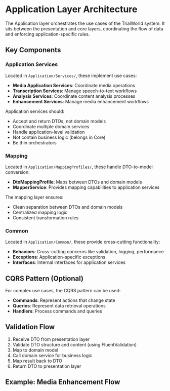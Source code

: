﻿# Application Layer Architecture

The Application layer orchestrates the use cases of the TrialWorld system. It sits between the presentation and core layers, coordinating the flow of data and enforcing application-specific rules.

## Key Components

### Application Services

Located in `Application/Services/`, these implement use cases:

- **Media Application Services**: Coordinate media operations
- **Transcription Services**: Manage speech-to-text workflows
- **Analysis Services**: Coordinate content analysis processes
- **Enhancement Services**: Manage media enhancement workflows

Application services should:
- Accept and return DTOs, not domain models
- Coordinate multiple domain services
- Handle application-level validation
- Not contain business logic (belongs in Core)
- Be thin orchestrators

### Mapping

Located in `Application/MappingProfiles/`, these handle DTO-to-model conversion:

- **DtoMappingProfile**: Maps between DTOs and domain models
- **MapperService**: Provides mapping capabilities to application services

The mapping layer ensures:
- Clean separation between DTOs and domain models
- Centralized mapping logic
- Consistent transformation rules

### Common

Located in `Application/Common/`, these provide cross-cutting functionality:

- **Behaviors**: Cross-cutting concerns like validation, logging, performance
- **Exceptions**: Application-specific exceptions
- **Interfaces**: Internal interfaces for application services

## CQRS Pattern (Optional)

For complex use cases, the CQRS pattern can be used:

- **Commands**: Represent actions that change state
- **Queries**: Represent data retrieval operations
- **Handlers**: Process commands and queries

## Validation Flow

1. Receive DTO from presentation layer
2. Validate DTO structure and content (using FluentValidation)
3. Map to domain model
4. Call domain service for business logic
5. Map result back to DTO
6. Return DTO to presentation layer

## Example: Media Enhancement Flow
